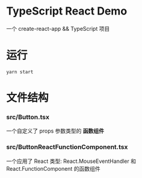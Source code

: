 # TypeScript React Demo
一个 create-react-app && TypeScript 项目


# 运行
~~~
yarn start
~~~


# 文件结构
### src/Button.tsx
一个自定义了 props 参数类型的 **函数组件**


### src/ButtonReactFunctionComponent.tsx
一个应用了 React 类型:  React.MouseEventHandler 和 React.FunctionComponent<Props> 的函数组件
